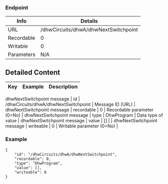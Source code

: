 # 



### Endpoint

| Info  | Details |
| ------------- | ------------- |
| URL   | /dhwCircuits/dhwA/dhwNextSwitchpoint   |
| Recordable   | 0   |
| Writable   | 0   |
| Parameters  | N/A  |

## Detailed Content

|  Key  | Example | Description |
| ------------- | :------: | ------------- |
dhwNextSwitchpoint message
|  id | /dhwCircuits/dhwA/dhwNextSwitchpoint | Message ID (URL) |
dhwNextSwitchpoint message
|  recordable | 0 | Recordable parameter (0=No) |
dhwNextSwitchpoint message
|  type | DhwProgram | Data type of value |
dhwNextSwitchpoint message
|  value | [] |  |
dhwNextSwitchpoint message
|  writeable | 0 | Writable parameter (0=No) |

### Example
```
{
    "id": "/dhwCircuits/dhwA/dhwNextSwitchpoint",
    "recordable": 0,
    "type": "DhwProgram",
    "value": [],
    "writeable": 0
}
```
